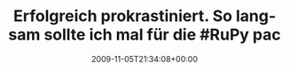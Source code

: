 ---
retweeted: false
source: <a href="http://twitter.com" rel="nofollow">Twitter Web Client</a>
entities:
  hashtags:
  - text: RuPy
    indices:
    - '62'
    - '67'
  symbols: []
  user_mentions: []
  urls: []
display_text_range:
- '0'
- '75'
favorite_count: '0'
id_str: '5460559977'
truncated: false
retweet_count: '0'
id: '5460559977'
created_at: Thu Nov 05 21:34:08 +0000 2009
favorited: false
full_text: 'Erfolgreich prokrastiniert. So langsam sollte ich mal für die #RuPy packen.'
lang: de
tags:
- RuPy
- pesos/twitter
date: '2009-11-05T21:34:08+00:00'
src: https://twitter.com/bascht/status/5460559977
original_url: https://twitter.com/bascht/status/5460559977
type: twitter_tweet
text: 'Erfolgreich prokrastiniert. So langsam sollte ich mal für die #RuPy packen.'
title: 'Erfolgreich prokrastiniert. So langsam sollte ich mal für die #RuPy pac'

---